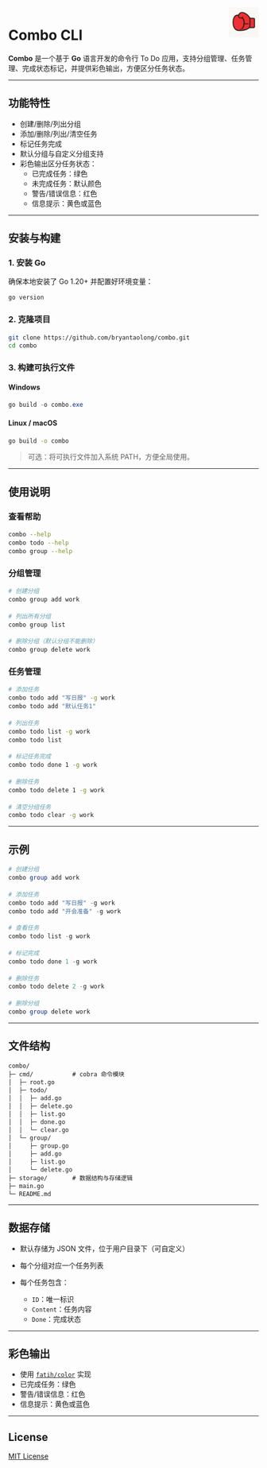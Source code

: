 <a href="https://github.com/bryantaolong/combo">
  <img width="60px" height="60px" src="./assets/logo.png" align="right"  alt=""/>
</a>

# Combo CLI

**Combo** 是一个基于 **Go** 语言开发的命令行 To Do 应用，支持分组管理、任务管理、完成状态标记，并提供彩色输出，方便区分任务状态。

---

## 功能特性

- 创建/删除/列出分组
- 添加/删除/列出/清空任务
- 标记任务完成
- 默认分组与自定义分组支持
- 彩色输出区分任务状态：
  - 已完成任务：绿色
  - 未完成任务：默认颜色
  - 警告/错误信息：红色
  - 信息提示：黄色或蓝色

---

## 安装与构建

### 1. 安装 Go

确保本地安装了 Go 1.20+ 并配置好环境变量：

```bash
go version
````

### 2. 克隆项目

```bash
git clone https://github.com/bryantaolong/combo.git
cd combo
```

### 3. 构建可执行文件

#### Windows

```powershell
go build -o combo.exe
```

#### Linux / macOS

```bash
go build -o combo
```

> 可选：将可执行文件加入系统 PATH，方便全局使用。

---

## 使用说明

### 查看帮助

```bash
combo --help
combo todo --help
combo group --help
```

### 分组管理

```bash
# 创建分组
combo group add work

# 列出所有分组
combo group list

# 删除分组（默认分组不能删除）
combo group delete work
```

### 任务管理

```bash
# 添加任务
combo todo add "写日报" -g work
combo todo add "默认任务1"

# 列出任务
combo todo list -g work
combo todo list

# 标记任务完成
combo todo done 1 -g work

# 删除任务
combo todo delete 1 -g work

# 清空分组任务
combo todo clear -g work
```

---

## 示例

```powershell
# 创建分组
combo group add work

# 添加任务
combo todo add "写日报" -g work
combo todo add "开会准备" -g work

# 查看任务
combo todo list -g work

# 标记完成
combo todo done 1 -g work

# 删除任务
combo todo delete 2 -g work

# 删除分组
combo group delete work
```

---

## 文件结构

```
combo/
├─ cmd/           # cobra 命令模块
│  ├─ root.go
│  ├─ todo/
│  │  ├─ add.go
│  │  ├─ delete.go
│  │  ├─ list.go
│  │  ├─ done.go
│  │  └─ clear.go
│  └─ group/
│     ├─ group.go
│     ├─ add.go
│     ├─ list.go
│     └─ delete.go
├─ storage/       # 数据结构与存储逻辑
├─ main.go
└─ README.md
```

---

## 数据存储

* 默认存储为 JSON 文件，位于用户目录下（可自定义）
* 每个分组对应一个任务列表
* 每个任务包含：

    * `ID`：唯一标识
    * `Content`：任务内容
    * `Done`：完成状态

---

## 彩色输出

* 使用 [`fatih/color`](https://github.com/fatih/color) 实现
* 已完成任务：绿色
* 警告/错误信息：红色
* 信息提示：黄色或蓝色

---

## License

[MIT License](./LICENSE)
